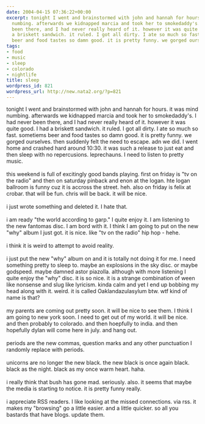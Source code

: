 ```yaml
---
date: 2004-04-15 07:36:22+00:00
excerpt: tonight I went and brainstormed with john and hannah for hours. it was mind
  numbing. afterwards we kidnapped marcia and took her to smokedaddy's. I had never
  been there, and I had never really heard of it. however it was quite good. I had
  a briskett sandwich. it ruled. I got all dirty. I ate so much so fast. sometiems
  beer and food tastes so damn good. it is pretty funny. we gorged ourselves. th...
tags:
- food
- music
- sleep
- colorado
- nightlife
title: sleep
wordpress_id: 821
wordpress_url: http://new.nata2.org/?p=821
---
```


tonight I went and brainstormed with john and hannah for hours. it was mind numbing. afterwards we kidnapped marcia and took her to smokedaddy's. I had never been there, and I had never really heard of it. however it was quite good. I had a briskett sandwich. it ruled. I got all dirty. I ate so much so fast. sometiems beer and food tastes so damn good. it is pretty funny. we gorged ourselves. then suddenly felt the need to escape. adn we did. I went home and crashed hard around 10:30. it was such a release to just eat and then sleep with no repercusions. leprechauns. I need to listen to pretty music. <br/><br/>this weekend is full of excitingly good bands playing. first on friday is "tv on the radio" and then on saturday pinback and enon at the logan. hte logan ballroom is funny cuz it is accross the street. heh. also on friday is felix at crobar. that will be fun. chris will be back. it will be nice. <Br><br/>i just wrote something and deleted it. I hate that. <br/><br/>i am ready "the world according to garp." I quite enjoy it. I am listening to the new fantomas disc. I am bord with it. I think I am going to put on the new "why" album I just got. it is nice. like "tv on the radio" hip hop - hehe. <br/><br/>i think it is weird to attempt to avoid reality. <br/><br/>i just put the new "why" album on and it is totally not doing it for me. I need something pretty to sleep to. maybe an explosions in the sky disc. or maybe godspeed. maybe damned astor piazolla. although with more listening I quite enjoy the "why" disc. it is so nice. it is a strange combination of ween like nonsense and slug like lyricism. kinda calm and yet I end up bobbing my head along with it. weird. 
it is called Oaklandazulasylum btw. wtf kind of name is that?<br/><br/>my parents are coming out pretty soon. it will be nice to see them. I think I am going to new york soon. I need to get out of my world. it will be nice. and then probably to colorado. and then hoepfully to india. and then hopefully dylan will come here in july. and hang out. <br/><br/>periods are the new commas, question marks and any other punctuation I randomly replace with periods. <br/><br/>unicorns are no longer the new black. the new black is once again black. black as the night. black as my once warm heart. haha. <br/><br/>i really think that bush has gone mad. seriously. also. it seems that maybe the media is starting to notice. it is pretty funny really. <br/><br/>i appreciate RSS readers. I like looking at the missed connections. via rss. it makes my "browsing" go a little easier. and a little quicker. so all you bastards that have blogs. update them.